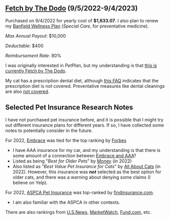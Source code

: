 ## [Fetch by The Dodo](https://www.fetchpet.com/) (9/5/2022-9/4/2023)

Purchased on 9/4/2022 for yearly cost of **$1,633.07**.  I also plan to renew my [Banfield Wellness Plan](https://www.banfield.com/products/optimum-wellness-plan/Cat-plans) (*Special Care*, for preventative medicine).

*Max Annual Payout*: $10,000

*Deductable*: $400

*Reimbursement Rate*: 80%

I was originally interested in *PetPlan*, but my understanding is that [this is currently Fetch by The Dodo](https://www.insurancebusinessmag.com/ca/news/breaking-news/petplan-rebrands-to-fetch-by-the-dodo-397588.aspx).

My cat has a prescription dental diet, although [this FAQ](https://www.fetchpet.com/faqs/prescription-food-pet-insurance-coverage) indicates that the prescription diet is not covered.  Preventative measures like dental cleanings are also [not covered](https://www.fetchpet.com/faqs/dental-coverage).

## Selected Pet Insurance Research Notes

I have not purchased pet insurance before, and it is possible that I might try out different insurance plans for different years.  If so, I have collected some notes to potentially consider in the future.

For 2022, [Embrace](https://www.embracepetinsurance.com/) was tied for the top ranking by [Forbes](https://www.forbes.com/advisor/pet-insurance/best-pet-insurance/)
 - I have AAA insurance for my car, and my understanding is that there is some amount of a connection between [Embrace and AAA](https://www.pawlicy.com/blog/aaa-pet-insurance/)?
 - Listed as being "*Best for Older Pets*" by [Money](https://money.com/best-pet-insurance/) (in 2022)
 - Also listed as "*Best Value Pet Insurance for Cats*" by [All About Cats](https://allaboutcats.com/best-pet-insurance-for-cats) (in 2022).  However, this insurance was ***not*** selected as the best option for older cats, and there was a warning about denying some claims (I believe on Yelp).

For 2022, [ASPCA Pet Insurance](https://www.aspcapetinsurance.com/pet-insurance-plan) was top-ranked by [findinsurance.com](https://findinsurance.com/pet-insurance-cats).
 - I am also familiar with the ASPCA in other contexts.

There are also rankings from [U.S.News](https://www.usnews.com/insurance/pet-insurance), [MarketWatch](https://www.marketwatch.com/picks/guides/insurance/best-pet-insurance/), [Fund.com](https://www.fund.com/top/pet-insurance/cat/desk/), etc.
